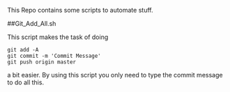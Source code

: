 This Repo contains some scripts to automate stuff.

##Git_Add_All.sh

This script makes the task of doing

```
git add -A
git commit -m 'Commit Message'
git push origin master

```
a bit easier. By using this script you only need to type the commit message to do all this.
